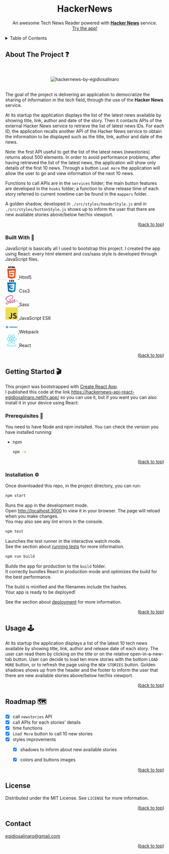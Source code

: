 <a name="readme-top"></a>

  <h1 align="center">HackerNews</h1>

  <p align="center">
    An awesome Tech News Reader powered with <a href="https://github.com/HackerNews/API" target="_blank"><strong>Hacker News</strong></a> service.
    <br />
    <a href="https://hackernews-api-react-egidiosalinaro.netlify.app/" target="_blank">Try the app!</a>
  </p>



<!-- TABLE OF CONTENTS -->
<details>
  <summary>Table of Contents</summary>
  <ol>
    <li>
      <a href="#about-the-project-question">About The Project</a>
      <ul>
        <li><a href="#built-with-bricks">Built With</a></li>
      </ul>
    </li>
    <li>
      <a href="#getting-started-clapper">Getting Started</a>
      <ul>
        <li><a href="#prerequisites-pencil">Prerequisites</a></li>
        <li><a href="#installation-gear">Installation</a></li>
      </ul>
    </li>
    <li><a href="#usage-joystick">Usage</a></li>
    <li><a href="#roadmap-world_map">Roadmap</a></li>
    <li><a href="#license">License</a></li>
    <li><a href="#contact">Contact</a></li>
  </ol>
</details>



<!-- ABOUT THE PROJECT -->
## About The Project :question:

<br>
<p align="center">
  <img width="800" alt="hackernews-by-egidiosalinaro" src="https://github.com/egidiosalinaro/hackernews/assets/129901135/e2dfcf14-f30e-4876-917d-aa930ee4f9b8">
<p>
<br>
The goal of the project is delivering an application to democratize the sharing of information in the tech field, through the use of the <strong>Hacker News</strong> service.
  
At its startup the application displays the list of the latest news available by showing title, link, author and date of the story. Then it contacts APIs of the external Hacker News service to retrieve the list of latest news IDs. For each ID, the application recalls another API of the Hacker News service to obtain the information to be displayed such as the title, link, author and date of the news.

Note: the first API useful to get the list of the latest news (newstories) returns about 500 elements. In order to avoid performance problems, after having retrieved the list of the latest news, the application will show only details of the first 10 news. Through a button `Load more` the application will allow the user to go and view information of the next 10 news.
  
Functions to call APIs are in the `services` folder; the main button features are developed in the `hooks` folder; a function to show release time of each story referred to current nowtime can be found in the `mappers` folder.
  
A golden shadow, developed in `./src/styles/headerStyle.js` and in `./src/styles/buttonStyle.js` shows up to inform the user that there are new available stories above/below her/his viewport.

<p align="right">(<a href="#readme-top">back to top</a>)</p>



### Built With :bricks:

JavaScript is basically all I used to bootstrap this project.
I created the app using React: every html element and css/sass style is developed through JavaScript files.

<p align="left"><a href="https://www.w3.org/html/" target="_blank" rel="noreferrer"> <img src="https://raw.githubusercontent.com/devicons/devicon/master/icons/html5/html5-original-wordmark.svg" alt="html5" width="40" height="40"/> </a> Html5 <br>
<a href="https://www.w3schools.com/css/" target="_blank" rel="noreferrer"> <img src="https://raw.githubusercontent.com/devicons/devicon/master/icons/css3/css3-original-wordmark.svg" alt="css3" width="40" height="40"/></a> Css3 <br>
<a href="https://sass-lang.com" target="_blank" rel="noreferrer"> <img src="https://raw.githubusercontent.com/devicons/devicon/master/icons/sass/sass-original.svg" alt="sass" width="40" height="40"/> </a> Sass <br>
<a href="https://developer.mozilla.org/en-US/docs/Web/JavaScript" target="_blank" rel="noreferrer"> <img src="https://raw.githubusercontent.com/devicons/devicon/master/icons/javascript/javascript-original.svg" alt="javascript" width="40" height="40"/> </a> JavaScript ES6 <br>
<a href="https://webpack.js.org" target="_blank" rel="noreferrer"> <img src="https://raw.githubusercontent.com/devicons/devicon/d00d0969292a6569d45b06d3f350f463a0107b0d/icons/webpack/webpack-original-wordmark.svg" alt="webpack" width="40" height="40"/> </a> Webpack <br>
<a href="https://reactjs.org/" target="_blank" rel="noreferrer"> <img src="https://raw.githubusercontent.com/devicons/devicon/master/icons/react/react-original-wordmark.svg" alt="react" width="40" height="40"/> </a> React</p>


<p align="right">(<a href="#readme-top">back to top</a>)</p>



<!-- GETTING STARTED -->
## Getting Started :clapper:

This project was bootstrapped with [Create React App](https://github.com/facebook/create-react-app). <br>
I published this code at the link https://hackernews-api-react-egidiosalinaro.netlify.app/ so you can use it, but if you want you can also install it in your device using React:


### Prerequisites :pencil:

You need to have Node and npm installed. You can check the version you have installed running:
* npm
  ```sh
  npm -v
  ```

<p align="right">(<a href="#readme-top">back to top</a>)</p>



### Installation :gear:

Once downloaded this repo, in the project directory, you can run:

```sh
npm start
```

Runs the app in the development mode.\
Open [http://localhost:3000](http://localhost:3000) to view it in your browser.
The page will reload when you make changes.\
You may also see any lint errors in the console.

```sh
npm test
```

Launches the test runner in the interactive watch mode.\
See the section about [running tests](https://facebook.github.io/create-react-app/docs/running-tests) for more information.

```sh
npm run build
```

Builds the app for production to the `build` folder.\
It correctly bundles React in production mode and optimizes the build for the best performance.

The build is minified and the filenames include the hashes.\
Your app is ready to be deployed!

See the section about [deployment](https://facebook.github.io/create-react-app/docs/deployment) for more information.

<p align="right">(<a href="#readme-top">back to top</a>)</p>



<!-- USAGE EXAMPLES -->
## Usage :joystick:

At its startup the application displays a list of the latest 10 tech news available by showing title, link, author and release date of each story. The user can read them by clicking on the title or on the relative open-in-a-new-tab button. User can decide to load ten more stories with the bottom `LOAD MORE` button, or to refresh the page using the `NEW STORIES` button.
Golden shadows shows up from the header and the footer to inform the user that there are new available stories above/below her/his viewport.

<p align="right">(<a href="#readme-top">back to top</a>)</p>



<!-- ROADMAP -->
## Roadmap :world_map:

- [x] call `newstories` API
- [x] call APIs for each stories' details
- [x] time functions
- [x] `Load More` button to call 10 new stories
- [x] styles improvements
    - [x] shadows to inform about new available stories
    - [x] colors and buttons images


<p align="right">(<a href="#readme-top">back to top</a>)</p>



<!-- LICENSE -->
## License

Distributed under the MIT License. See `LICENSE` for more information.

<p align="right">(<a href="#readme-top">back to top</a>)</p>



<!-- CONTACT -->
## Contact

egidiosalinaro@gmail.com

<p align="right">(<a href="#readme-top">back to top</a>)</p>
